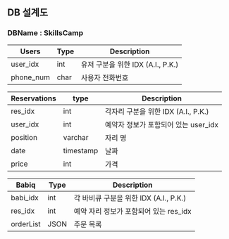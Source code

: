 ## DB 설계도
### DBName : SkillsCamp

| Users     | Type | Description                       |
| --------- | ---- | --------------------------------- |
| user_idx  | int  | 유저 구분을 위한 IDX (A.I., P.K.) |
| phone_num | char | 사용자 전화번호                   |

| Reservations | type      | Description                          |
| ------------ | --------- | ------------------------------------ |
| res_idx      | int       | 각자리 구분을 위한 IDX (A.I., P.K.)  |
| user_idx     | int       | 예약자 정보가 포함되어 있는 user_idx |
| position     | varchar   | 자리 명                              |
| date         | timestamp | 날짜                                 |
| price        | int       | 가격                                 |

| Babiq     | Type | Description                            |
| --------- | ---- | -------------------------------------- |
| babi_idx  | int  | 각 바비큐 구분을 위한 IDX (A.I., P.K.) |
| res_idx   | int  | 예약 자리 정보가 포함되어 있는 res_idx |
| orderList | JSON | 주문 목록                              |
